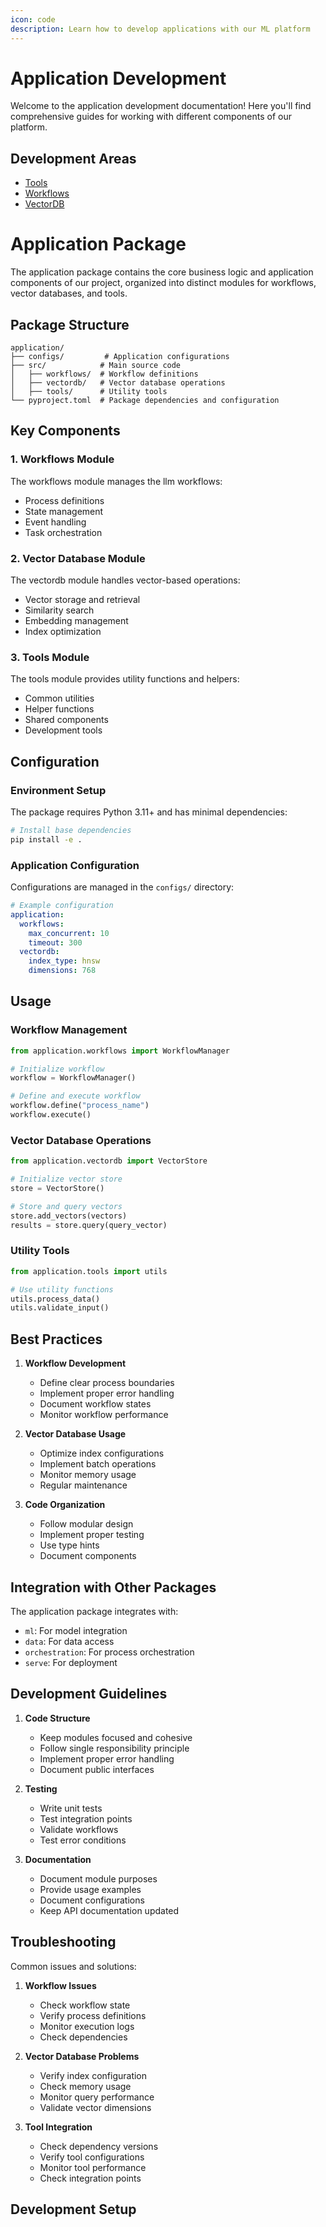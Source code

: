 ```yaml
---
icon: code
description: Learn how to develop applications with our ML platform
---
```


# Application Development

Welcome to the application development documentation! Here you'll find comprehensive guides for working with different components of our platform.

## Development Areas

- [Tools](TOOLS/README.md)
- [Workflows](WORKFLOWS/README.md)
- [VectorDB](VECTORDB/README.md)

# Application Package

The application package contains the core business logic and application components of our project, organized into distinct modules for workflows, vector databases, and tools.

## Package Structure

```
application/
├── configs/         # Application configurations
├── src/            # Main source code
│   ├── workflows/  # Workflow definitions
│   ├── vectordb/   # Vector database operations
│   ├── tools/      # Utility tools
└── pyproject.toml  # Package dependencies and configuration
```

## Key Components

### 1. Workflows Module

The workflows module manages the llm workflows:
- Process definitions
- State management
- Event handling
- Task orchestration

### 2. Vector Database Module

The vectordb module handles vector-based operations:
- Vector storage and retrieval
- Similarity search
- Embedding management
- Index optimization

### 3. Tools Module

The tools module provides utility functions and helpers:
- Common utilities
- Helper functions
- Shared components
- Development tools

## Configuration

### Environment Setup

The package requires Python 3.11+ and has minimal dependencies:
```bash
# Install base dependencies
pip install -e .
```

### Application Configuration

Configurations are managed in the `configs/` directory:
```yaml
# Example configuration
application:
  workflows:
    max_concurrent: 10
    timeout: 300
  vectordb:
    index_type: hnsw
    dimensions: 768
```

## Usage

### Workflow Management

```python
from application.workflows import WorkflowManager

# Initialize workflow
workflow = WorkflowManager()

# Define and execute workflow
workflow.define("process_name")
workflow.execute()
```

### Vector Database Operations

```python
from application.vectordb import VectorStore

# Initialize vector store
store = VectorStore()

# Store and query vectors
store.add_vectors(vectors)
results = store.query(query_vector)
```

### Utility Tools

```python
from application.tools import utils

# Use utility functions
utils.process_data()
utils.validate_input()
```

## Best Practices

1. **Workflow Development**
   - Define clear process boundaries
   - Implement proper error handling
   - Document workflow states
   - Monitor workflow performance

2. **Vector Database Usage**
   - Optimize index configurations
   - Implement batch operations
   - Monitor memory usage
   - Regular maintenance

3. **Code Organization**
   - Follow modular design
   - Implement proper testing
   - Use type hints
   - Document components

## Integration with Other Packages

The application package integrates with:
- `ml`: For model integration
- `data`: For data access
- `orchestration`: For process orchestration
- `serve`: For deployment

## Development Guidelines

1. **Code Structure**
   - Keep modules focused and cohesive
   - Follow single responsibility principle
   - Implement proper error handling
   - Document public interfaces

2. **Testing**
   - Write unit tests
   - Test integration points
   - Validate workflows
   - Test error conditions

3. **Documentation**
   - Document module purposes
   - Provide usage examples
   - Document configurations
   - Keep API documentation updated

## Troubleshooting

Common issues and solutions:

1. **Workflow Issues**
   - Check workflow state
   - Verify process definitions
   - Monitor execution logs
   - Check dependencies

2. **Vector Database Problems**
   - Verify index configuration
   - Check memory usage
   - Monitor query performance
   - Validate vector dimensions

3. **Tool Integration**
   - Check dependency versions
   - Verify tool configurations
   - Monitor tool performance
   - Check integration points

## Development Setup
